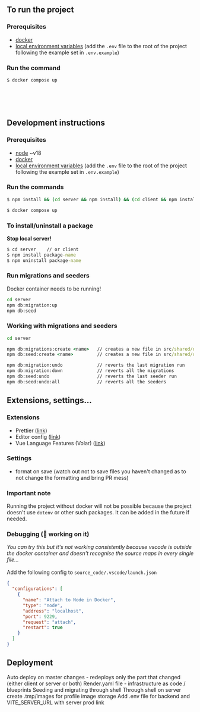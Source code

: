 ## To run the project

### Prerequisites

- [docker](https://www.docker.com/products/docker-desktop/)
- [local environment variables](https://medium.com/chingu/an-introduction-to-environment-variables-and-how-to-use-them-f602f66d15fa) (add the `.env` file to the root of the project following the example set in `.env.example`)

### Run the command

```cmd
$ docker compose up
```

</br></br></br>

## Development instructions

### Prerequisites

- [node](https://nodejs.org/en/download/) ~v18
- [docker](https://www.docker.com/products/docker-desktop/)
- [local environment variables](https://medium.com/chingu/an-introduction-to-environment-variables-and-how-to-use-them-f602f66d15fa) (add the `.env` file to the root of the project following the example set in `.env.example`)

### Run the commands

```cmd
$ npm install && (cd server && npm install) && (cd client && npm install)
```

```cmd
$ docker compose up
```

### To install/uninstall a package

**Stop local server!**

```cmd
$ cd server    // or client
$ npm install package-name
$ npm uninstall package-name
```

### Run migrations and seeders

Docker container needs to be running!

```cmd
cd server
npm db:migration:up
npm db:seed
```

### Working with migrations and seeders

```cmd
cd server

npm db:migrations:create <name>   // creates a new file in src/shared/database/migrations(look at current migrations for reference)
npm db:seed:create <name>         // creates a new file in src/shared/database/seeders (look at current seeders for reference)

npm db:migration:undo             // reverts the last migration run
npm db:migration:down             // reverts all the migrations
npm db:seed:undo                  // reverts the last seeder run
npm db:seed:undo:all              // reverts all the seeders
```

## Extensions, settings...

### Extensions

- Prettier ([link](https://marketplace.visualstudio.com/items?itemName=esbenp.prettier-vscode))
- Editor config ([link](https://marketplace.visualstudio.com/items?itemName=EditorConfig.EditorConfig))
- Vue Language Features (Volar) ([link](https://marketplace.visualstudio.com/items?itemName=Vue.volar))

### Settings

- format on save (watch out not to save files you haven't changed as to not change the formatting and bring PR mess)

### Important note

Running the project without docker will not be possible because the project doesn't use `dotenv` or other such packages. It can be added in the future if needed.

### Debugging (🚧 working on it)

_You can try this but it's not working consistently because vscode is outside the docker container and doesn't recognise the source maps in every single file..._
<br/><br/>
Add the following config to `source_code/.vscode/launch.json`

```json
{
  "configurations": [
    {
      "name": "Attach to Node in Docker",
      "type": "node",
      "address": "localhost",
      "port": 9229,
      "request": "attach",
      "restart": true
    }
  ]
}
```

## Deployment

Auto deploy on master changes - redeploys only the part that changed (either client or server or both)
Render.yaml file - infrastructure as code / blueprints
Seeding and migrating through shell
Through shell on server create .tmp/images for profile image storage
Add .env file for backend and VITE_SERVER_URL with server prod link
